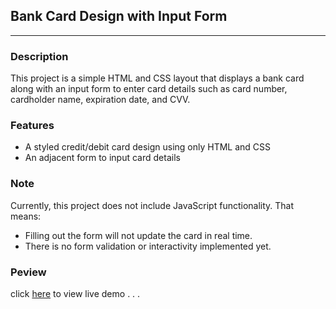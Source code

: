 ## Bank Card Design with Input Form

---

### Description

This project is a simple HTML and CSS layout that displays a bank card along with an input form to enter card details such as card number, cardholder name, expiration date, and CVV.

### Features

- A styled credit/debit card design using only HTML and CSS
- An adjacent form to input card details

### Note

Currently, this project does not include JavaScript functionality. That means:

- Filling out the form will not update the card in real time.
- There is no form validation or interactivity implemented yet.

### Peview

click [here](https://rouhi438.github.io/CodeHUB/BankCard) to view live demo . . .
